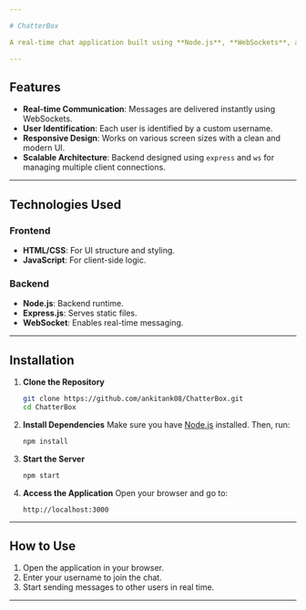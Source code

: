 ```yaml
---

# ChatterBox

A real-time chat application built using **Node.js**, **WebSockets**, and **HTML/CSS/JavaScript**. This application allows users to chat with each other in real time after entering their usernames.

---
```


## Features

- **Real-time Communication**: Messages are delivered instantly using WebSockets.
- **User Identification**: Each user is identified by a custom username.
- **Responsive Design**: Works on various screen sizes with a clean and modern UI.
- **Scalable Architecture**: Backend designed using `express` and `ws` for managing multiple client connections.

---

## Technologies Used

### Frontend
- **HTML/CSS**: For UI structure and styling.
- **JavaScript**: For client-side logic.

### Backend
- **Node.js**: Backend runtime.
- **Express.js**: Serves static files.
- **WebSocket**: Enables real-time messaging.

---

## Installation

1. **Clone the Repository**
   ```bash
   git clone https://github.com/ankitank08/ChatterBox.git
   cd ChatterBox
   ```

2. **Install Dependencies**
   Make sure you have [Node.js](https://nodejs.org/) installed. Then, run:
   ```bash
   npm install
   ```

3. **Start the Server**
   ```bash
   npm start
   ```

4. **Access the Application**
   Open your browser and go to:
   ```
   http://localhost:3000
   ```

---

## How to Use

1. Open the application in your browser.
2. Enter your username to join the chat.
3. Start sending messages to other users in real time.

---
